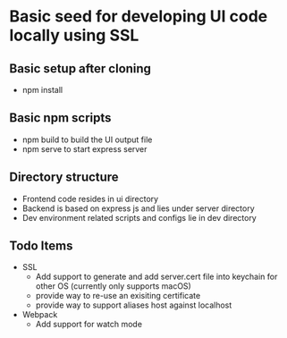 # Basic seed for developing UI code locally using SSL

## Basic setup after cloning
- npm install

## Basic npm scripts
- npm build to build the UI output file
- npm serve to start express server

## Directory structure
- Frontend code resides in ui directory
- Backend is based on express js and lies under server directory
- Dev environment related scripts and configs lie in dev directory

## Todo Items
- SSL
    - Add support to generate and add server.cert file into keychain for other OS (currently only supports macOS)
    - provide way to re-use an exisiting certificate
    - provide way to support aliases host against localhost
- Webpack
    - Add support for watch mode